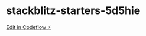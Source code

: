 # stackblitz-starters-5d5hie

[Edit in Codeflow ⚡️](https://stackblitz.com/~/github.com/alejandrotoro18/stackblitz-starters-5d5hie)